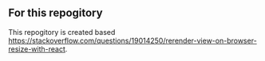## For this repogitory
This repogitory is created based https://stackoverflow.com/questions/19014250/rerender-view-on-browser-resize-with-react.

